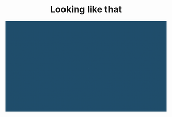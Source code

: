 <h1 align="center">Looking like that</h1>

![](https://github.com/JuniorInjects/web-design-ideas/blob/main/animations/bubbles/gif.gif)
